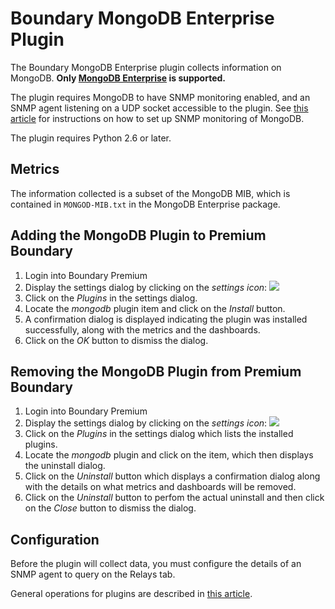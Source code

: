 Boundary MongoDB Enterprise Plugin
==================================

The Boundary MongoDB Enterprise plugin collects information on MongoDB.
**Only [MongoDB Enterprise](http://www.mongodb.com/products/mongodb-enterprise) is supported.**

The plugin requires MongoDB to have SNMP monitoring enabled, and an SNMP agent listening on a UDP socket accessible
to the plugin.  See [this article](http://docs.mongodb.org/manual/tutorial/monitor-with-snmp/) for instructions
on how to set up SNMP monitoring of MongoDB. 

The plugin requires Python 2.6 or later.

## Metrics

The information collected is a subset of the MongoDB MIB, which is contained in `MONGOD-MIB.txt` in the MongoDB
Enterprise package.

## Adding the MongoDB Plugin to Premium Boundary

1. Login into Boundary Premium
2. Display the settings dialog by clicking on the _settings icon_: ![](src/main/resources/settings_icon.png)
3. Click on the _Plugins_ in the settings dialog.
4. Locate the _mongodb_ plugin item and click on the _Install_ button.
5. A confirmation dialog is displayed indicating the plugin was installed successfully, along with the metrics and the dashboards.
6. Click on the _OK_ button to dismiss the dialog.

## Removing the MongoDB Plugin from Premium Boundary

1. Login into Boundary Premium
2. Display the settings dialog by clicking on the _settings icon_: ![](src/main/resources/settings_icon.png)
3. Click on the _Plugins_ in the settings dialog which lists the installed plugins.
4. Locate the _mongodb_ plugin and click on the item, which then displays the uninstall dialog.
5. Click on the _Uninstall_ button which displays a confirmation dialog along with the details on what metrics and dashboards will be removed.
6. Click on the _Uninstall_ button to perfom the actual uninstall and then click on the _Close_ button to dismiss the dialog.

## Configuration

Before the plugin will collect data, you must configure the details of an SNMP agent to query on the Relays
tab.

General operations for plugins are described in [this article](http://premium-support.boundary.com/customer/portal/articles/1635550-plugins---how-to).
